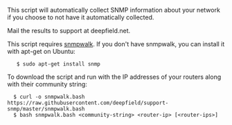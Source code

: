  
This script will automatically collect SNMP information about your network if you choose to not have
it automatically collected.

Mail the results to support at deepfield.net.

This script requires [snmpwalk](https://en.wikipedia.org/wiki/Net-SNMP). If you don't have snmpwalk, you can install
it with apt-get on Ubuntu:
```
   $ sudo apt-get install snmp
```

To download the script and run with the IP addresses of your routers along with their community string:
```
  $ curl -o snmpwalk.bash https://raw.githubusercontent.com/deepfield/support-snmp/master/snmpwalk.bash
  $ bash snmpwalk.bash <community-string> <router-ip> [<router-ips>]
```

